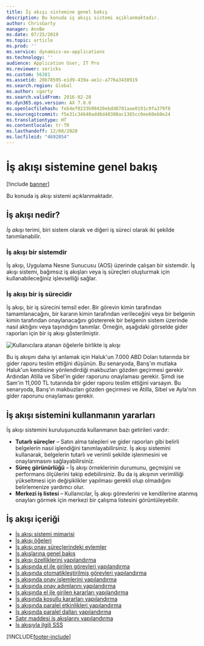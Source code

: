 ```yaml
---
title: İş akışı sistemine genel bakış
description: Bu konuda iş akışı sistemi açıklanmaktadır.
author: ChrisGarty
manager: AnnBe
ms.date: 07/25/2019
ms.topic: article
ms.prod: ''
ms.service: dynamics-ax-applications
ms.technology: ''
audience: Application User, IT Pro
ms.reviewer: sericks
ms.custom: 56381
ms.assetid: 20b78595-e1d9-439a-ae1c-a776a3438919
ms.search.region: Global
ms.author: cgarty
ms.search.validFrom: 2016-02-28
ms.dyn365.ops.version: AX 7.0.0
ms.openlocfilehash: feb4ef0233b99420ebdd8781aae0191c9fa379f8
ms.sourcegitcommit: f5e31c34640add6d40308ac1365cc0ee60e60e24
ms.translationtype: HT
ms.contentlocale: tr-TR
ms.lasthandoff: 12/08/2020
ms.locfileid: "4692854"
---
```

# <a name="workflow-system-overview"></a>İş akışı sistemine genel bakış

[!include [banner](../includes/banner.md)]

Bu konuda iş akışı sistemi açıklanmaktadır.

## <a name="what-is-workflow"></a>İş akışı nedir?

*İş akışı* terimi, biri sistem olarak ve diğeri iş süreci olarak iki şekilde tanımlanabilir.

### <a name="workflow-is-a-system"></a>İş akışı bir sistemdir

İş akışı, Uygulama Nesne Sunucusu (AOS) üzerinde çalışan bir sistemdir. İş akışı sistemi, bağımsız iş akışları veya iş süreçleri oluşturmak için kullanabileceğiniz işlevselliği sağlar.

### <a name="workflow-is-a-business-process"></a>İş akışı bir iş sürecidir

İş akışı, bir iş sürecini temsil eder. Bir görevin kimin tarafından tamamlanacağını, bir kararın kimin tarafından verileceğini veya bir belgenin kimin tarafından onaylanacağını göstererek bir belgenin sistem üzerinde nasıl aktığını veya taşındığını tanımlar. Örneğin, aşağıdaki görselde gider raporları için bir iş akışı gösterilmiştir.

![Kullanıcılara atanan öğelerle birlikte iş akışı](./media/workflow_user.gif)

Bu iş akışını daha iyi anlamak için Haluk'un 7.000 ABD Doları tutarında bir gider raporu teslim ettiğini düşünün. Bu senaryoda, Barış'ın mutlaka Haluk'un kendisine yönlendirdiği makbuzları gözden geçirmesi gerekir. Ardından Atilla ve Sibel'in gider raporunu onaylaması gerekir. Şimdi ise Sam'in 11,000 TL tutarında bir gider raporu teslim ettiğini varsayın. Bu senaryoda, Barış'ın makbuzları gözden geçirmesi ve Atilla, Sibel ve Ayla'nın gider raporunu onaylaması gerekir.

## <a name="benefits-of-using-the-workflow-system"></a> İş akışı sistemini kullanmanın yararları

İş akışı sistemini kuruluşunuzda kullanmanın bazı getirileri vardır:

- **Tutarlı süreçler** – Satın alma talepleri ve gider raporları gibi belirli belgelerin nasıl işlendiğini tanımlayabilirsiniz. İş akışı sistemini kullanarak, belgelerin tutarlı ve verimli şekilde işlenmesini ve onaylanmasını sağlayabilirsiniz.
- **Süreç görünürlüğü** – İş akışı örneklerinin durumunu, geçmişini ve performans ölçülerini takip edebilirsiniz. Bu da iş akışının verimliliği yükseltmesi için değişiklikler yapılması gerekli olup olmadığını belirlemenize yardımcı olur.
- **Merkezi iş listesi** – Kullanıcılar, İş akışı görevlerini ve kendilerine atanmış onayları görmek için merkezi bir çalışma listesini görüntüleyebilir.


## <a name="workflow-content"></a>İş akışı içeriği

+ [İş akışı sistemi mimarisi](workflow-system-architecture.md)
+ [İş akışı öğeleri](workflow-elements.md)
+ [İş akışı onay süreçlerindeki eylemler](workflow-actions.md)
+ [İş akışlarına genel bakış](create-workflow.md)
+ [İş akışı özelliklerini yapılandırma](configure-workflow-properties.md)
+ [İş akışında el ile girilen görevleri yapılandırma](configure-manual-task-workflow.md)
+ [İş akışında otomatikleştirilmiş görevleri yapılandırma](configure-automated-task-workflow.md)
+ [İş akışında onay işlemlerini yapılandırma](configure-approval-process-workflow.md)
+ [İş akışında onay adımlarını yapılandırma](configure-approval-step-workflow.md)
+ [İş akışında el ile girilen kararları yapılandırma](configure-manual-decision-workflow.md)
+ [İş akışında koşullu kararları yapılandırma](configure-conditional-decision-workflow.md)
+ [İş akışında paralel etkinlikleri yapılandırma](configure-parallel-activity-workflow.md)
+ [İş akışında paralel dalları yapılandırma](configure-parallel-branch-workflow.md)
+ [Satır maddesi iş akışlarını yapılandırma](configure-line-item-workflow.md)
+ [İş akışıyla ilgili SSS](workflow-FAQ.md)


[!INCLUDE[footer-include](../../../includes/footer-banner.md)]